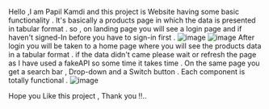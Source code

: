Hello ,I am Papil Kamdi and this project is Website having some basic functionality  .
It's basically a products page in which the data is presented in tabular format . 
so , on landing page you will see a login page and if haven't signed-In before you have to sign-in first .
![image](https://user-images.githubusercontent.com/98761099/207705738-d66ac97e-113b-4424-bce1-7e5ca2b22675.png)
![image](https://user-images.githubusercontent.com/98761099/207705801-7e85f8aa-d94d-4996-b6a6-e29448192a5b.png)
After login you will be taken to a home page where you will see the products data in a tabular format .
if the data didn't came please wait or refresh the page as I have used a fakeAPI so some time it takes time . 
On the same page you get a search bar , Drop-down and a Switch button .
Each component is totally  functional .
![image](https://user-images.githubusercontent.com/98761099/207706682-4e270eea-ff94-4166-9a02-664f8debf996.png)

Hope you Like this project , Thank you !!..
